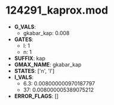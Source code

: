 # 124291_kaprox.mod

- **G_VALS**:
  - gkabar_kap: 0.008
- **GATES**:
  - l: 1
  - n: 1
- **SUFFIX**: kap
- **GMAX_NAME**: gkabar_kap
- **STATES**: ['n', 'l']
- **I_VALS**:
  - 6.3: 0.008000000970187797
  - 37: 0.008000005389075212
- **ERROR_FLAGS**: []
